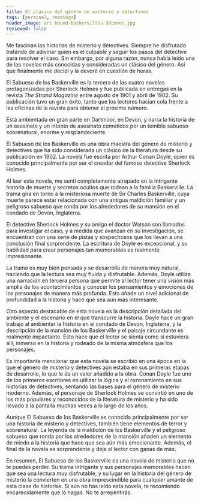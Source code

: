 ```yaml
---
title: El clásico del género de misterio y detectives
tags: [personal, readings]
header_image: art-hound-baskervilles-3dcover.jpg
reviewed: false
---
```

Me fascinan las historias de misterio y detectives. Siempre he disfrutado tratando de adivinar quien es el culpable y seguir los pasos del detective para resolver el caso. Sin embargo, por alguna razón, nunca había leído una de las novelas más conocidas y consideradas un clásico del género. Así que finalmente me decidí y la devoré en cuestión de horas.

El Sabueso de los Baskerville es la tercera de las cuatro novelas protagonizadas por Sherlock Holmes y fue publicada en entregas en la revista *The Strand Magazine* entre agosto de 1901 y abril de 1902. Su publicación tuvo un gran éxito, tanto que los lectores hacían cola frente a las oficinas de la revista para obtener el próximo número.

Está ambientada en gran parte en Dartmoor, en Devon, y narra la historia de un asesinato y un intento de asesinato cometidos por un temible sabueso sobrenatural, enorme y resplandeciente.

El Sabueso de los Baskerville es una obra maestra del género de misterio y detectives que ha sido considerada un clásico de la literatura desde su publicación en 1902. La novela fue escrita por Arthur Conan Doyle, quien es conocido principalmente por ser el creador del famoso detective Sherlock Holmes.

Al leer esta novela, me sentí completamente atrapado en la intrigante historia de muerte y secretos ocultos que rodean a la familia Baskerville. La trama gira en torno a la misteriosa muerte de Sir Charles Baskerville, cuya muerte parece estar relacionada con una antigua maldición familiar y un peligroso sabueso que ronda por los alrededores de su mansión en el condado de Devon, Inglaterra.

El detective Sherlock Holmes y su amigo el doctor Watson son llamados para investigar el caso, y a medida que avanzan en su investigación, se encuentran con una serie de pistas y sospechosos que los llevan a una conclusión final sorprendente. La escritura de Doyle es excepcional, y su habilidad para crear personajes tan memorables es realmente impresionante.

La trama es muy bien pensada y se desarrolla de manera muy natural, haciendo que la lectura sea muy fluida y disfrutable. Además, Doyle utiliza una narración en tercera persona que permite al lector tener una visión más amplia de los acontecimientos y conocer los pensamientos y emociones de los personajes de manera más profunda. Esto añade un nivel adicional de profundidad a la historia y hace que sea aún más interesante.

Otro aspecto destacable de esta novela es la descripción detallada del ambiente y el escenario en el que transcurre la historia. Doyle hace un gran trabajo al ambientar la historia en el condado de Devon, Inglaterra, y la descripción de la mansión de los Baskerville y el paisaje circundante es realmente impactante. Esto hace que el lector se sienta como si estuviera allí, inmerso en la historia y rodeado de la misma atmósfera que los personajes.

Es importante mencionar que esta novela se escribió en una época en la que el género de misterio y detectives aún estaba en sus primeras etapas de desarrollo, lo que le da un valor añadido a la obra. Conan Doyle fue uno de los primeros escritores en utilizar la lógica y el razonamiento en sus historias de detectives, sentando las bases para el género de misterio moderno. Además, el personaje de Sherlock Holmes se convirtió en uno de los más populares y reconocidos de la literatura de misterio y ha sido llevado a la pantalla muchas veces a lo largo de los años.

Aunque El Sabueso de los Baskerville es conocida principalmente por ser una historia de misterio y detectives, también tiene elementos de terror y sobrenatural. La leyenda de la maldición de los Baskerville y el peligroso sabueso que ronda por los alrededores de la mansión añaden un elemento de miedo a la historia que hace que sea aún más emocionante. Además, el final de la novela es sorprendente y deja al lector con ganas de más.

En resumen, El Sabueso de los Baskerville es una novela de misterio que no te puedes perder. Su trama intrigante y sus personajes memorables hacen que sea una lectura muy disfrutable, y su lugar en la historia del género de misterio la convierten en una obra imprescindible para cualquier amante de esta clase de historias. Si aún no has leído esta novela, te recomiendo encarecidamente que lo hagas. No te arrepentirás.